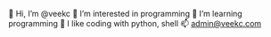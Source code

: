 👋 Hi, I’m @veekc 
👀 I’m interested in programming 
🌱 I’m learning programming 
💞️ I like coding with python, shell 
📫 admin@veekc.com
